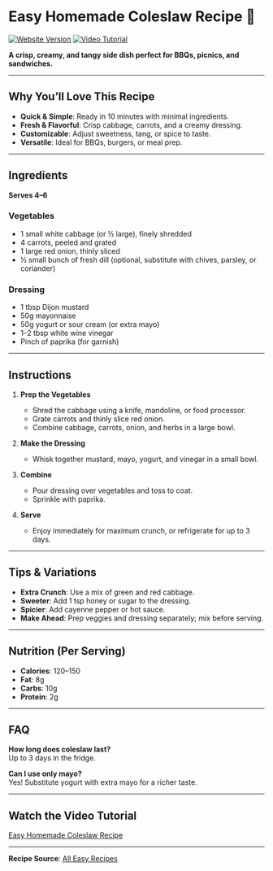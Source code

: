 # Easy Homemade Coleslaw Recipe 🥗

[![Website Version](https://img.shields.io/badge/Detailed_Recipe-Website-blue)](https://all-easyrecipes.com/easy-homemade-coleslaw-recipe/)
[![Video Tutorial](https://img.shields.io/badge/Video_Demonstration-YouTube-red)](https://www.youtube.com/watch?v=6IVpYQ91PZs)

**A crisp, creamy, and tangy side dish perfect for BBQs, picnics, and sandwiches.**  


---

## Why You’ll Love This Recipe  
- **Quick & Simple**: Ready in 10 minutes with minimal ingredients.  
- **Fresh & Flavorful**: Crisp cabbage, carrots, and a creamy dressing.  
- **Customizable**: Adjust sweetness, tang, or spice to taste.  
- **Versatile**: Ideal for BBQs, burgers, or meal prep.  

---

## Ingredients  
**Serves 4–6**  

### Vegetables  
- 1 small white cabbage (or ½ large), finely shredded  
- 4 carrots, peeled and grated  
- 1 large red onion, thinly sliced  
- ½ small bunch of fresh dill (optional, substitute with chives, parsley, or coriander)  

### Dressing  
- 1 tbsp Dijon mustard  
- 50g mayonnaise  
- 50g yogurt or sour cream (or extra mayo)  
- 1–2 tbsp white wine vinegar  
- Pinch of paprika (for garnish)  

---

## Instructions  
1. **Prep the Vegetables**  
   - Shred the cabbage using a knife, mandoline, or food processor.  
   - Grate carrots and thinly slice red onion.  
   - Combine cabbage, carrots, onion, and herbs in a large bowl.  

2. **Make the Dressing**  
   - Whisk together mustard, mayo, yogurt, and vinegar in a small bowl.  

3. **Combine**  
   - Pour dressing over vegetables and toss to coat.  
   - Sprinkle with paprika.  

4. **Serve**  
   - Enjoy immediately for maximum crunch, or refrigerate for up to 3 days.  

---

## Tips & Variations  
- **Extra Crunch**: Use a mix of green and red cabbage.  
- **Sweeter**: Add 1 tsp honey or sugar to the dressing.  
- **Spicier**: Add cayenne pepper or hot sauce.  
- **Make Ahead**: Prep veggies and dressing separately; mix before serving.  

---

## Nutrition (Per Serving)  
- **Calories**: 120–150  
- **Fat**: 8g  
- **Carbs**: 10g  
- **Protein**: 2g  

---

## FAQ  
**How long does coleslaw last?**  
Up to 3 days in the fridge.  

**Can I use only mayo?**  
Yes! Substitute yogurt with extra mayo for a richer taste.  

---

## Watch the Video Tutorial  
[Easy Homemade Coleslaw Recipe](https://www.youtube.com/watch?v=6IVpYQ91PZs)  

---

**Recipe Source**: [All Easy Recipes](https://all-easyrecipes.com/easy-homemade-coleslaw-recipe/)  
